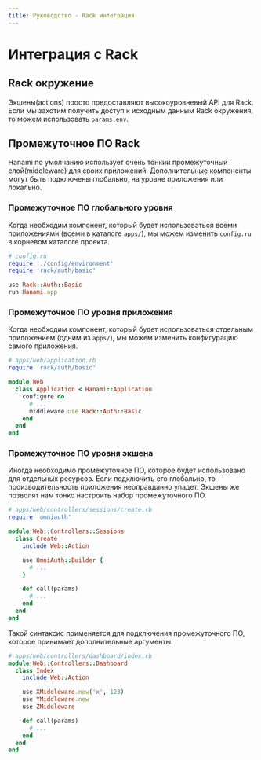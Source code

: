 ```yaml
---
title: Руководство - Rack интеграция
---
```


# Интеграция с Rack

## Rack окружение

Экшены(actions) просто предоставляют высокоуровневый API для Rack.
Если мы захотим получить доступ к исходным данным Rack окружения, то можем использовать `params.env`.

## Промежуточное ПО Rack

Hanami по умолчанию использует очень тонкий промежуточный слой(middleware) для своих приложений.
Дополнительные компоненты могут быть подключены глобально, на уровне приложения или локально.

### Промежуточное ПО глобального уровня

Когда необходим компонент, который будет использоваться всеми приложениями (всеми в каталоге `apps/`), мы можем изменить `config.ru` в корневом каталоге проекта.

```ruby
# config.ru
require './config/environment'
require 'rack/auth/basic'

use Rack::Auth::Basic
run Hanami.app
```

### Промежуточное ПО уровня приложения

Когда необходим компонент, который будет использоваться отдельным приложением (одним из `apps/`), мы можем изменить  конфигурацию самого приложения.

```ruby
# apps/web/application.rb
require 'rack/auth/basic'

module Web
  class Application < Hanami::Application
    configure do
      # ...
      middleware.use Rack::Auth::Basic
    end
  end
end
```

### Промежуточное ПО уровня экшена

Иногда необходимо промежуточное ПО, которое будет использовано для отдельных ресурсов.
Если подключить его глобально, то производительность приложения неоправданно упадет.
Экшены же позволят нам тонко настроить набор промежуточного ПО.

```ruby
# apps/web/controllers/sessions/create.rb
require 'omniauth'

module Web::Controllers::Sessions
  class Create
    include Web::Action

    use OmniAuth::Builder {
      # ...
    }

    def call(params)
      # ...
    end
  end
end
```

Такой синтаксис применяется для подключения промежуточного ПО, которое принимает дополнительные аргументы.

```ruby
# apps/web/controllers/dashboard/index.rb
module Web::Controllers::Dashboard
  class Index
    include Web::Action

    use XMiddleware.new('x', 123)
    use YMiddleware.new
    use ZMiddleware

    def call(params)
      # ...
    end
  end
end
```
